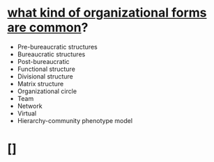 # [what kind of organizational forms are common](https://en.wikipedia.org/wiki/Organizational_structure)?
  * Pre-bureaucratic structures
  * Bureaucratic structures
  * Post-bureaucratic
  * Functional structure
  * Divisional structure
  * Matrix structure
  * Organizational circle
  * Team
  * Network
  * Virtual
  * Hierarchy-community phenotype model

# []
